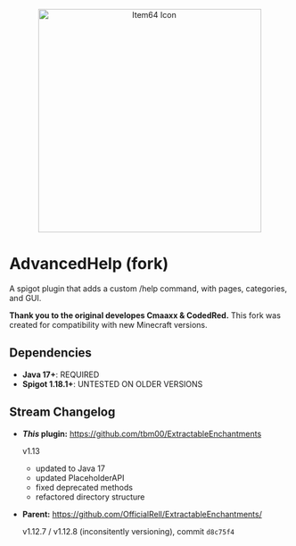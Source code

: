 <p align="center">
  <img src="./logo.png" alt="Item64 Icon" width="400"/>
</p>

# AdvancedHelp (fork) 
A spigot plugin that adds a custom /help command, with pages, categories, and GUI.

**Thank you to the original developes Cmaaxx & CodedRed.** This fork was created for compatibility with new Minecraft versions.

## Dependencies
- **Java 17+**: REQUIRED
- **Spigot 1.18.1+**: UNTESTED ON OLDER VERSIONS

## Stream Changelog
- ***This* plugin:** https://github.com/tbm00/ExtractableEnchantments

    v1.13
    - updated to Java 17
    - updated PlaceholderAPI
    - fixed deprecated methods
    - refactored directory structure

- **Parent:** https://github.com/OfficialRell/ExtractableEnchantments/

    v1.12.7 / v1.12.8 (inconsitently versioning), commit `d8c75f4`